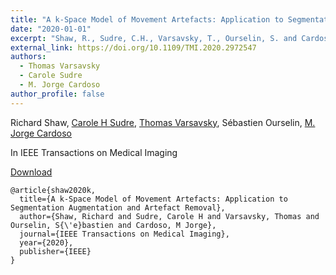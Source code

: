 ```yaml
---
title: "A k-Space Model of Movement Artefacts: Application to Segmentation Augmentation and Artefact Removal"
date: "2020-01-01"
excerpt: "Shaw, R., Sudre, C.H., Varsavsky, T., Ourselin, S. and Cardoso, M.J., 2020. IEEE Transactions on Medical Imaging."
external_link: https://doi.org/10.1109/TMI.2020.2972547
authors:
  - Thomas Varsavsky
  - Carole Sudre
  - M. Jorge Cardoso
author_profile: false
---
```

Richard Shaw, [Carole H Sudre](/people/carole_sudre), [Thomas Varsavsky](/people/thomas_varsavsky), Sébastien Ourselin, [M. Jorge Cardoso](/people/jorge_cardoso)

In IEEE Transactions on Medical Imaging


<a href="{{page.external_link}}" target="_blank"> Download </a>

```
@article{shaw2020k,
  title={A k-Space Model of Movement Artefacts: Application to Segmentation Augmentation and Artefact Removal},
  author={Shaw, Richard and Sudre, Carole H and Varsavsky, Thomas and Ourselin, S{\'e}bastien and Cardoso, M Jorge},
  journal={IEEE Transactions on Medical Imaging},
  year={2020},
  publisher={IEEE}
}
```
